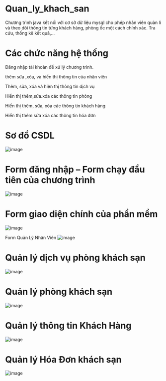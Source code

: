 # Quan_ly_khach_san
Chương trình java kết nối với cơ sở dữ liệu mysql cho phép nhân viên quản lí và theo dõi thông tin từng khách hàng, phòng ốc một cách chính xác. Tra cứu, thống kê kết quả,...
# Các chức năng hệ thống 
 Đăng nhập tài khoản để xứ lý chương trình. 
 
 thêm sửa ,xóa, và hiển thị thông tin của nhân viên
 
 Thêm, sửa, xóa và hiện thị thông tin dịch vụ
 
 Hiển thị thêm,sửa.xóa các thông tin phòng
 
 Hiển thị thêm, sửa, xóa các thông tin khách hàng
 
 Hiển thị thêm sửa xóa các thông tin hóa đơn
 
# Sơ đồ CSDL
![image](https://user-images.githubusercontent.com/106573227/171445576-774e69a2-c836-4b09-8b91-25134cc6001b.png)

# Form đăng nhập – Form chạy đầu tiên của chương trình
![image](https://user-images.githubusercontent.com/106573227/171441146-4f9a44eb-8b30-4646-b7fc-c82f250709e5.png)

# Form giao diện chính của phần mềm
![image](https://user-images.githubusercontent.com/106573227/171441522-fd36d5f7-99a4-4194-8e92-94e189d70ce2.png)

Form Quản Lý Nhân Viên
![image](https://user-images.githubusercontent.com/106573227/171441616-fc31ee69-e5a9-4853-bf0d-def903116146.png)

# Quản lý dịch vụ phòng khách sạn
![image](https://user-images.githubusercontent.com/106573227/171441733-688d321f-c384-45e8-91c7-ea6f477c417b.png)

# Quản lý phòng khách sạn
![image](https://user-images.githubusercontent.com/106573227/171441854-85a1b545-bbcc-41e6-879c-bb6df713ec74.png)

# Quản lý thông tin Khách Hàng
![image](https://user-images.githubusercontent.com/106573227/171442146-20b650eb-c941-4ddf-a755-3c29535735ba.png)

# Quản lý Hóa Đơn khách sạn
![image](https://user-images.githubusercontent.com/106573227/171442237-bd773189-cb7b-479a-ab78-8b36366a7fce.png)


